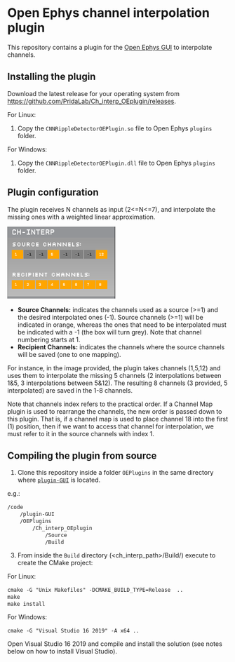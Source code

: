 # Open Ephys channel interpolation plugin

This repository contains a plugin for the [Open Ephys GUI](https://github.com/open-ephys/plugin-GUI) to interpolate channels.

## Installing the plugin

Download the latest release for your operating system from https://github.com/PridaLab/Ch_interp_OEplugin/releases.

For Linux:
1. Copy the `CNNRippleDetectorOEPlugin.so` file to Open Ephys `plugins` folder.

For Windows:
1. Copy the `CNNRippleDetectorOEPlugin.dll` file to Open Ephys `plugins` folder.

## Plugin configuration
The plugin receives N channels as input (2<=N<=7), and interpolate the missing ones with a weighted linear approximation.

![CNN-ripple](ch-interp-plugin.png)
- **Source Channels:** indicates the channels used as a source (>=1) and the desired interpolated ones (-1). Source channels (>=1) will be indicated in orange, whereas the ones that need to be interpolated must be indicated with a -1 (the box will turn grey). Note that channel numbering starts at 1. 
- **Recipient Channels:** indicates the channels where the source channels will be saved (one to one mapping). 

For instance, in the image provided, the plugin takes channels (1,5,12) and uses them to interpolate the missing 5 channels (2 interpolations between 1&5, 3 interpolations between 5&12). The resulting 8 channels (3 provided, 5 interpolated) are saved in the 1-8 channels. 

Note that channels index refers to the practical order. If a Channel Map plugin is used to rearrange the channels, the new order is passed down to this plugin. That is, if a channel map is used to place channel 18 into the first (1) position, then if we want to access that channel for interpolation, we must refer to it in the source channels with index 1. 

## Compiling the plugin from source

1. Clone this repository inside a folder `OEPlugins` in the same directory where [`plugin-GUI`](https://github.com/open-ephys/plugin-GUI) is located.

e.g.:
```
/code
    /plugin-GUI
    /OEPlugins
        /Ch_interp_OEplugin
            /Source
            /Build
```

3. From inside the `Build` directory (<ch_interp_path>/Build/) execute to create the CMake project:

For Linux:
```
cmake -G "Unix Makefiles" -DCMAKE_BUILD_TYPE=Release  ..
make
make install
```

For Windows:
```
cmake -G "Visual Studio 16 2019" -A x64 ..
```
Open Visual Studio 16 2019 and compile and install the solution (see notes below on how to install Visual Studio).

